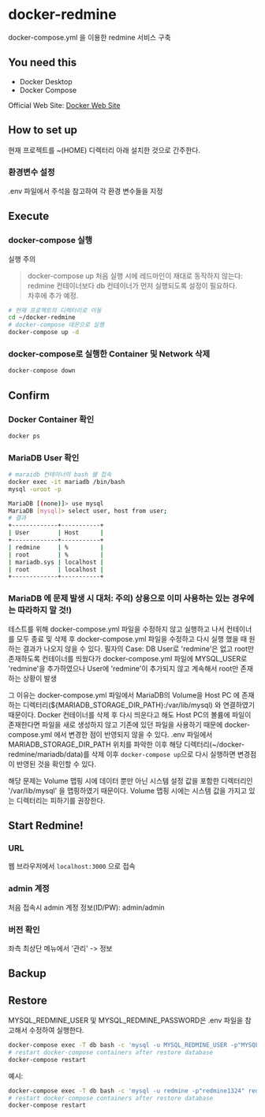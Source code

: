 # docker-redmine
docker-compose.yml 을 이용한 redmine 서비스 구축

## You need this
* Docker Desktop  
* Docker Compose  

Official Web Site: [Docker Web Site](https://www.docker.com/products/docker-desktop)

## How to set up 
현재 프로젝트를 ~(HOME) 디렉터리 아래 설치한 것으로 간주한다.

### 환경변수 설정
.env 파일에서 주석을 참고하여 각 환경 변수들을 지정

## Execute
### docker-compose 실행
실행 주의
> docker-compose up 처음 실행 시에 레드마인이 재대로 동작하지 않는다: redmine 컨테이너보다 db 컨테이너가 먼저 실행되도록 설정이 필요하다.   
> 차후에 추가 예정.

```bash
# 현재 프로젝트의 디렉터리로 이동
cd ~/docker-redmine
# docker-compose 데몬으로 실행
docker-compose up -d
```   

### docker-compose로 실행한 Container 및 Network 삭제
```bash
docker-compose down
```

## Confirm
### Docker Container 확인
```bash
docker ps
```

### MariaDB User 확인
```bash
# maraidb 컨테이너의 bash 쉘 접속
docker exec -it mariadb /bin/bash
mysql -uroot -p

MariaDB [(none)]> use mysql
MariaDB [mysql]> select user, host from user;
# 결과 
+-------------+-----------+
| User        | Host      |
+-------------+-----------+
| redmine     | %         |
| root        | %         |
| mariadb.sys | localhost |
| root        | localhost |
+-------------+-----------+
```

### MariaDB 에 문제 발생 시 대처: 주의) 상용으로 이미 사용하는 있는 경우에는 따라하지 말 것!)
테스트를 위해 docker-compose.yml 파일을 수정하지 않고 실행하고 나서 컨테이너를 모두 종료 및 삭제 후 
docker-compose.yml 파일을 수정하고 다시 실행 했을 때 원하는 결과가 나오지 않을 수 있다. 
필자의 Case: DB User로 'redmine'은 없고 root만 존재하도록 컨테이너를 띄웠다가 docker-compose.yml 파일에 MYSQL_USER로 'redmine'을
추가하였으나 User에 'redmine'이 추가되지 않고 계속해서 root만 존재하는 상황이 발생

그 이유는 docker-compose.yml 파일에서 MariaDB의 Volume을 Host PC 에 존재하는 디렉터리(${MARIADB_STORAGE_DIR_PATH}:/var/lib/mysql)
와 연결하였기 때문이다.
Docker 컨테이너를 삭제 후 다시 띄운다고 해도 Host PC의 볼륨에 파일이 존재한다면 파일을 새로 생성하지 않고 기존에 있던 파일을 사용하기 때문에 
docker-compose.yml 에서 변경한 점이 반영되지 않을 수 있다. .env 파일에서 MARIADB_STORAGE_DIR_PATH 위치를 파악한 이후
해당 디렉터리(~/docker-redmine/mariadb/data)를 삭제 이후 `docker-compose up`으로 다시 실행하면 변경점이 반영된 것을 확인할 수 있다.

해당 문제는 Volume 맵핑 시에 데이터 뿐만 아닌 시스템 설정 값을 포함한 디렉터리인 '/var/lib/mysql' 을 맵핑하였기 때문이다.
Volume 맵핑 시에는 시스템 값을 가지고 있는 디렉터리는 피하기를 권장한다.


## Start Redmine!
### URL
웹 브라우저에서 `localhost:3000` 으로 접속

### admin 계정
처음 접속시 admin 계정 정보(ID/PW): admin/admin

### 버전 확인
좌측 최상단 메뉴에서 '관리' -> 정보

## Backup


## Restore
MYSQL_REDMINE_USER 및 MYSQL_REDMINE_PASSWORD은 .env 파일을 참고해서 수정하여 실행한다.   
```bash
docker-compose exec -T db bash -c 'mysql -u MYSQL_REDMINE_USER -p"MYSQL_REDMINE_PASSWORD"' < ./your/dummyfile/path/mariadb_dummy_name.sql
# restart docker-compose containers after restore database
docker-compose restart
```

예시:
```bash
docker-compose exec -T db bash -c 'mysql -u redmine -p"redmine1324" redmine' < ./mariadb/redmine-db-dummy-2020-07-09.sql
# restart docker-compose containers after restore database
docker-compose restart
```
